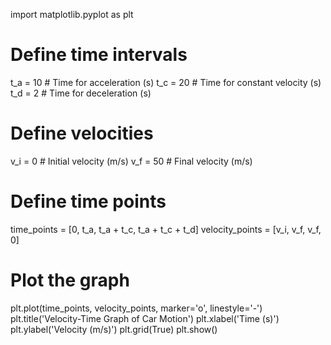 import matplotlib.pyplot as plt

# Define time intervals
t_a = 10  # Time for acceleration (s)
t_c = 20  # Time for constant velocity (s)
t_d = 2   # Time for deceleration (s)

# Define velocities
v_i = 0    # Initial velocity (m/s)
v_f = 50   # Final velocity (m/s)

# Define time points
time_points = [0, t_a, t_a + t_c, t_a + t_c + t_d]
velocity_points = [v_i, v_f, v_f, 0]

# Plot the graph
plt.plot(time_points, velocity_points, marker='o', linestyle='-')
plt.title('Velocity-Time Graph of Car Motion')
plt.xlabel('Time (s)')
plt.ylabel('Velocity (m/s)')
plt.grid(True)
plt.show()

